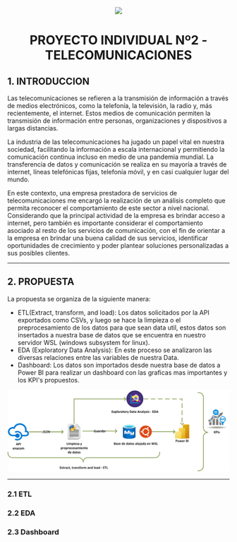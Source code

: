 <p align='center'>
<img src ="https://d31uz8lwfmyn8g.cloudfront.net/Assets/logo-henry-white-lg.png">
<p>

<h1 align='center'>
 <b>PROYECTO INDIVIDUAL Nº2 - TELECOMUNICACIONES</b>
</h1>


## 1. INTRODUCCION
Las telecomunicaciones se refieren a la transmisión de información a través de medios electrónicos, como la telefonía, la televisión, la radio y, más recientemente, el internet. Estos medios de comunicación permiten la transmisión de información entre personas, organizaciones y dispositivos a largas distancias.

La industria de las telecomunicaciones ha jugado un papel vital en nuestra sociedad, facilitando la información a escala internacional y permitiendo la comunicación continua incluso en medio de una pandemia mundial. La transferencia de datos y comunicación se realiza en su mayoría a través de internet, líneas telefónicas fijas, telefonía móvil, y en casi cualquier lugar del mundo.

En este contexto, una empresa prestadora de servicios de telecomunicaciones me encargó  la realización de un análisis completo que permita reconocer el comportamiento de este sector a nivel nacional. Considerando que la principal actividad de la empresa es brindar acceso a internet, pero también es importante considerar el comportamiento asociado al resto de los servicios de comunicación, con el fin de orientar a la empresa en brindar una buena calidad de sus servicios, identificar oportunidades de crecimiento y poder plantear soluciones personalizadas a sus posibles clientes.

---

## 2. PROPUESTA
La propuesta se organiza de la siguiente manera:
- ETL(Extract, transform, and load): Los datos solicitados por la API exportados como CSVs, y luego se hace la limpieza o el preprocesamiento de los datos para que sean data util, estos datos son insertados a nuestra base de datos que se encuentra en nuestro servidor WSL (windows subsystem for linux).
- EDA (Exploratory Data Analysis): En este proceso se analizaron las diversas relaciones entre las variables de nuestra Data.
- Dashboard: Los datos son importados desde nuestra base de datos a Power BI para realizar un dashboard con las graficas mas importantes y los KPI's propuestos.

![Pipeline Propuesta](./Assets/PIPELINE.jpg "Pipeline Propuesta")



---
### 2.1 ETL

### 2.2 EDA

### 2.3 Dashboard

